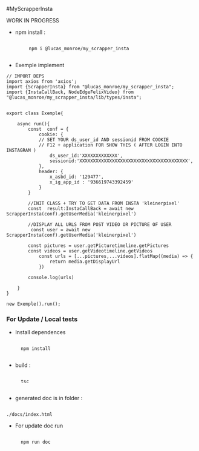 #MyScrapperInsta

WORK IN PROGRESS

* npm install :

    <code>
       npm i @lucas_monroe/my_scrapper_insta
    </code>



* Exemple implement
```
// IMPORT DEPS
import axios from 'axios';
import {ScrapperInsta} from "@lucas_monroe/my_scrapper_insta";
import {InstaCallBack, NodeEdgeFelixVideo} from "@lucas_monroe/my_scrapper_insta/lib/types/insta";


export class Exemple{

    async run(){
        const  conf = {
            cookie: {
            // SET YOUR ds_user_id AND sessionid FROM COOKIE
            // F12 + application FOR SHOW THIS ( AFTER LOGIN INTO INSTAGRAM )
                ds_user_id:'XXXXXXXXXXXXX',
                sessionid:'XXXXXXXXXXXXXXXXXXXXXXXXXXXXXXXXXXXXXXXX',
            },
            header: {
                x_asbd_id: '129477',
                x_ig_app_id : '936619743392459'
            }
        }
        
        //INIT CLASS + TRY TO GET DATA FROM INSTA 'kleinerpixel'
        const  result:InstaCallBack = await new ScrapperInsta(conf).getUserMedia('kleinerpixel')

        //DISPLAY ALL URLS FROM POST VIDEO OR PICTURE OF USER
         const user = await new ScrapperInsta(conf).getUserMedia('kleinerpixel')

        const pictures = user.getPicturetimeline.getPictures
        const videos = user.getVideotimeline.getVideos
            const urls = [...pictures,...videos].flatMap((media) => {
                return media.getDisplayUrl
            })

        console.log(urls)

    }
}

new Exemple().run();
```

### For Update / Local tests

* Install dependences

    <code>
    npm install
    </code>


* build :

    <code>
    tsc
    </code>


* generated doc is in folder : 
<code>
./docs/index.html
</code>


* For update doc run

    <code>
    npm run doc
    </code>